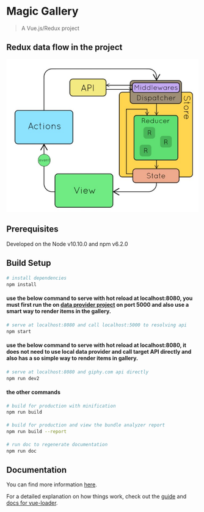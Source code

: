 # Magic Gallery

> A Vue.js/Redux project

## Redux data flow in the project

![Redux Data Flow](https://raw.githubusercontent.com/hedco-dev/magic-gallery/master/images/redux.jpg "Redux Data Flow")

## Prerequisites
Developed on the Node v10.10.0 and npm v6.2.0


## Build Setup

``` bash
# install dependencies
npm install
```

#### use the below command to serve with hot reload at localhost:8080, you must first run the on [data provider project](https://github.com/hedco-dev/Magic-Photo-Provider) on port 5000 and also use a smart way to render items in the gallery.

``` bash
# serve at localhost:8080 and call localhost:5000 to resolving api
npm start
```

#### use the below command to serve with hot reload at localhost:8080, it does not need to use local data provider and call target API directly and also has a so simple way to render items in gallery.

``` bash
# serve at localhost:8080 and giphy.com api directly
npm run dev2
```
#### the other commands

``` bash
# build for production with minification
npm run build

# build for production and view the bundle analyzer report
npm run build --report

# run doc to regenerate documentation 
npm run doc

```
## Documentation

You can find more information [here](/docs).

For a detailed explanation on how things work, check out the [guide](http://vuejs-templates.github.io/webpack/) and [docs for vue-loader](http://vuejs.github.io/vue-loader).
